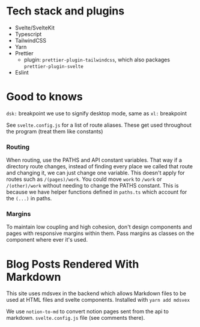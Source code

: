 # Tech stack and plugins

- Svelte/SvelteKit
- Typescript
- TailwindCSS
- Yarn
- Prettier
  - plugin: `prettier-plugin-tailwindcss`, which also packages `prettier-plugin-svelte`
- Eslint

# Good to knows

`dsk:` breakpoint we use to signify desktop mode, same as `xl:` breakpoint

See `svelte.config.js` for a list of route aliases. These get used throughout the program (treat
them like constants)

### Routing

When routing, use the PATHS and API constant variables. That way if a directory route changes,
instead of finding every place we called that route and changing it, we can just change one
variable. This doesn't apply for routes such as `/(pages)/work`. You could move `work` to `/work`
or `/(other)/work` without needing to change the PATHS constant. This is because we have helper
functions defined in `paths.ts` which account for the `(...)` in paths.

### Margins

To maintain low coupling and high cohesion, don't design components and pages with responsive
margins within them. Pass margins as classes on the component where ever it's used.

# Blog Posts Rendered With Markdown

This site uses mdsvex in the backend which allows Markdown files to be used at HTML files and svelte components. Installed with `yarn add mdsvex`

We use `notion-to-md` to convert notion pages sent from the api to markdown.
`svelte.config.js` file (see comments there).
